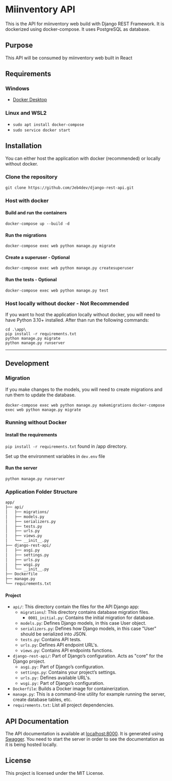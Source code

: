 # Miinventory API

This is the API for miinventory web build with Django REST Framework.
It is dockerized using docker-compose.
It uses PostgreSQL as database.

## Purpose

This API will be consumed by miinventory web built in React

## Requirements

### Windows

- [Docker Desktop](https://www.docker.com/products/docker-desktop)

### Linux and WSL2

- ``sudo apt install docker-compose``
- ``sudo service docker start``

## Installation

You can either host the application with docker (recommended) or locally without docker.

### Clone the repository

``git clone https://github.com/Jeb4dev/django-rest-api.git``

### Host with docker

#### Build and run the containers

``docker-compose up --build -d``

#### Run the migrations

``docker-compose exec web python manage.py migrate``

#### Create a superuser - Optional

``docker-compose exec web python manage.py createsuperuser``

#### Run the tests - Optional

``docker-compose exec web python manage.py test``

### Host locally without docker - Not Recommended

If you want to host the application locally without docker, you will need to have Python 3.10+ installed.
After than run the following commands:

````
cd .\app\
pip install -r requirements.txt
python manage.py migrate
python manage.py runserver
````

---

## Development

### Migration

If you make changes to the models, you will need to create migrations and run them to update the database.

``docker-compose exec web python manage.py makemigrations``
``docker-compose exec web python manage.py migrate``

### Running without Docker

#### Install the requirements

``pip install -r requirements.txt`` found in /app directory.

Set up the environment variables in ``dev.env`` file

#### Run the server

``python manage.py runserver``

### Application Folder Structure

````bash
app/
├── api/
│   ├── migrations/
│   ├── models.py
│   ├── serializers.py
│   ├── tests.py
│   ├── urls.py
│   ├── views.py
│   └── __init__.py
├── django-rest-api/
│   ├── asgi.py
│   ├── settings.py
│   ├── urls.py
│   ├── wsgi.py
│   └── __init__.py
├── Dockerfile
├── manage.py
└── requirements.txt
````

#### Project

- `api/`: This directory contain the files for the API Django app:
  - `migrations`/: This directory contains database migration files.
    - `0001_initial.py`: Contains the initial migration for database.
  - `models.py`: Defines Django models, in this case User object.
  - `serializers.py`: Defines how Django models, in this case "User" should be serialized into JSON.
  - `tests.py`: Contains API tests.
  - `urls.py`: Defines API endpoint URL's.
  - `views.py`: Contains API endpoints functions.
- `django-rest-api/`: Part of Django’s configuration. Acts as "core" for the Django project.
  - `asgi.py:` Part of Django’s configuration.
  - `settings.py`: Contains your project’s settings.
  - `urls.py:` Defines available URL's.
  - `wsgi.py:` Part of Django’s configuration.
- `Dockerfile`: Builds a Docker image for containerization.
- `manage.py`: This is a command-line utility for example running the server, create database tables, etc.
- `requirements.txt`: List all project dependencies.

## API Documentation

The API documentation is available at [localhost:8000](http://localhost:8000/). It is generated using
[Swagger](https://swagger.io/). You need to start the server in order to see the documentation as it is being hosted
locally.

## License

This project is licensed under the MIT License.
